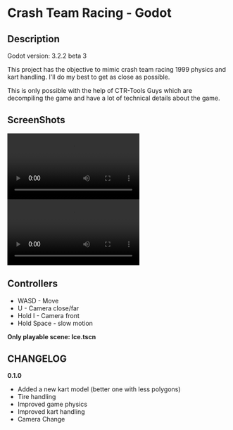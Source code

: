 # Crash Team Racing - Godot

## Description
Godot version: 3.2.2 beta 3

This project has the objective to mimic crash team racing 1999 physics and kart handling.
I'll do my best to get as close as possible.

This is only possible with the help of CTR-Tools Guys which are decompiling the game
and have a lot of technical details about the game.


## ScreenShots

![sidecomparision](https://i.imgur.com/PMa81fm.mp4)
![slowmotion](https://imgur.com/7Oce0Ov.mp4)

## Controllers
* WASD - Move
* U - Camera close/far
* Hold I - Camera front
* Hold Space - slow motion

**Only playable scene: Ice.tscn**


## CHANGELOG

**0.1.0**
* Added a new kart model (better one with less polygons)
* Tire handling
* Improved game physics
* Improved kart handling
* Camera Change

